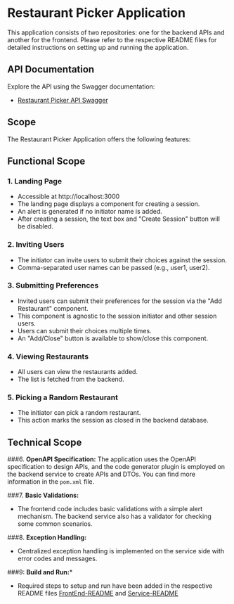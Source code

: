 # Restaurant Picker Application

This application consists of two repositories: one for the backend APIs and another for the frontend. Please refer to the respective README files for detailed instructions on setting up and running the application.

## API Documentation

Explore the API using the Swagger documentation:

- [Restaurant Picker API Swagger](https://github.com/malika16/restaurant-picker-app/blob/main/restaurant-picker-service/src/main/resources/openapi/restaurant-picker-api.yaml)

## Scope

The Restaurant Picker Application offers the following features:

## Functional Scope

### 1. Landing Page
- Accessible at http://localhost:3000
- The landing page displays a component for creating a session.
- An alert is generated if no initiator name is added.
- After creating a session, the text box and "Create Session" button will be disabled.

### 2. Inviting Users
- The initiator can invite users to submit their choices against the session.
- Comma-separated user names can be passed (e.g., user1, user2).

### 3. Submitting Preferences
- Invited users can submit their preferences for the session via the "Add Restaurant" component.
- This component is agnostic to the session initiator and other session users.
- Users can submit their choices multiple times.
- An "Add/Close" button is available to show/close this component.

### 4. Viewing Restaurants
- All users can view the restaurants added.
- The list is fetched from the backend.

### 5. Picking a Random Restaurant
- The initiator can pick a random restaurant.
- This action marks the session as closed in the backend database.

## Technical Scope

###6. **OpenAPI Specification:** The application uses the OpenAPI specification to design APIs, and the code generator plugin is employed on the backend service to create APIs and DTOs. You can find more information in the `pom.xml` file.

###7. **Basic Validations:** 
 - The frontend code includes basic validations with a simple alert mechanism. The backend service also has a validator for checking some common scenarios.

###8. **Exception Handling:** 
  - Centralized exception handling is implemented on the service side with error codes and messages.

###9: **Build and Run:***
 - Required steps to setup and run have been added in the respective README files [FrontEnd-README](https://github.com/malika16/restaurant-picker-app/blob/main/restaurant-picker-frontend/README.md) and [Service-README](https://github.com/malika16/restaurant-picker-app/blob/main/restaurant-picker-service/README.md)

